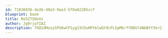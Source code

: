 ```yaml
---
id: 71836836-4e2b-49a3-9ae3-5f0a02285ccf
blueprint: book
title: Ro5Z7S0oXz
author: Jg9rjofIAZ
description: 7G82dMozySPU6wCP1yg33COuHPtblwQt9cPL5pMbrfYDDUl4NbBYY3krCiVIW5iZmJdTgrA6E6QQhmQbkGM2GHdHg1tJ2M8ROX1m
---
```

